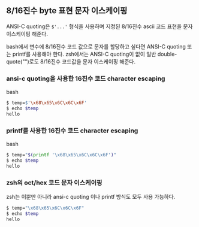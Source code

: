 ## 8/16진수 byte 표현 문자 이스케이핑
ANSI-C quoting은 `$'...'` 형식을 사용하며 지정된 8/16진수 ascii 코드 표현을 문자 이스케이핑 해준다.

bash에서 변수에 8/16진수 코드 값으로 문자를 할당하고 싶다면 ANSI-C quoting 또는 printf를 사용해야 한다.
zsh에서는 ANSI-C quoting이 없이 일반 double-quote("")로도 8/16진수 코드값을 문자 이스케이핑 해준다.

### ansi-c quoting을 사용한 16진수 코드 character escaping
bash
```bash
$ temp=$'\x68\x65\x6C\x6C\x6F'
$ echo $temp
hello
```

### printf를 사용한 16진수 코드 character escaping
bash
```bash
$ temp="$(printf '\x68\x65\x6C\x6C\x6F')"
$ echo $temp
hello
```

### zsh의 oct/hex 코드 문자 이스케이핑
zsh는 이뿐만 아니라 ansi-c quoting 이나 printf 방식도 모두 사용 가능하다.
```bash 
$ temp="\x68\x65\x6C\x6C\x6F"
$ echo $temp
hello
```